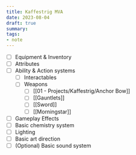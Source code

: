 ```yaml
---
title: Kaffestrig MVA
date: 2023-08-04
draft: true
summary:
tags:
- note
---
```


- [ ] Equipment & Inventory
- [ ] Attributes
- [ ] Ability & Action systems
	- [ ] Interactables
	- [ ] Weapons
		- [ ] [[01 - Projects/Kaffestrig/Anchor Bow]]
		- [ ] [[Gauntlets]]
		- [ ] [[Sword]]
		- [ ] [[Morningstar]]
- [ ] Gameplay Effects
- [ ] Basic chemistry system
- [ ] Lighting
- [ ] Basic art direction
- [ ] (Optional) Basic sound system
